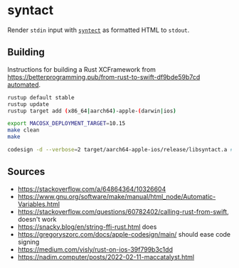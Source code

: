 # syntact

Render `stdin` input with [`syntect`](https://github.com/trishume/syntect) as formatted HTML to `stdout`.

## Building

Instructions for building a Rust XCFramework from https://betterprogramming.pub/from-rust-to-swift-df9bde59b7cd [automated](Makefile).

```sh
rustup default stable
rustup update
rustup target add (x86_64|aarch64)-apple-(darwin|ios)

export MACOSX_DEPLOYMENT_TARGET=10.15
make clean
make

codesign -d --verbose=2 target/aarch64-apple-ios/release/libsyntact.a # verify signatures
```

## Sources
- https://stackoverflow.com/a/64864364/10326604
- https://www.gnu.org/software/make/manual/html_node/Automatic-Variables.html
- https://stackoverflow.com/questions/60782402/calling-rust-from-swift, doesn't work
- https://snacky.blog/en/string-ffi-rust.html does
- https://gregoryszorc.com/docs/apple-codesign/main/ should ease code signing
- https://medium.com/visly/rust-on-ios-39f799b3c1dd
- https://nadim.computer/posts/2022-02-11-maccatalyst.html

